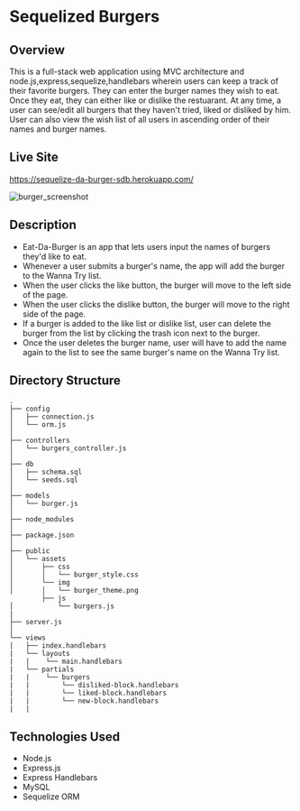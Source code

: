 # Sequelized Burgers

## Overview
This is a full-stack web application using MVC architecture and node.js,express,sequelize,handlebars wherein users can keep a track of their favorite burgers. They can enter the burger names they wish to eat. Once they eat, they can either like or dislike the restuarant. At any time, a user can see/edit all burgers that they haven't tried, liked or disliked by him. User can also view the wish list of all users in ascending order of their names and burger names.
    
## Live Site
https://sequelize-da-burger-sdb.herokuapp.com/

![burger_screenshot](https://user-images.githubusercontent.com/28829258/54067028-45d0e380-4208-11e9-9d69-9ca0cbcc152f.png)

## Description
- Eat-Da-Burger is an app that lets users input the names of burgers they'd like to eat.
- Whenever a user submits a burger's name, the app will add the burger to the Wanna Try list.
- When the user clicks the like button, the burger will move to the left side of the page.
- When the user clicks the dislike button, the burger will move to the right side of the page.
- If a burger is added to the like list or dislike list, user can delete the burger from the list by clicking the trash icon next to the burger.
- Once the user deletes the burger name, user will have to add the name again to the list to see the same burger's name on the Wanna Try list.

## Directory Structure
```
.
├── config
│   ├── connection.js
│   └── orm.js
│ 
├── controllers
│   └── burgers_controller.js
│
├── db
│   ├── schema.sql
│   └── seeds.sql
│
├── models
│   └── burger.js
│ 
├── node_modules
│ 
├── package.json
│
├── public
│   └── assets
│       ├── css
│       │   └── burger_style.css
│       └── img
│       │   └── burger_theme.png
        ├── js
│           └── burgers.js 
|
├── server.js
│
└── views
|   ├── index.handlebars
|   └── layouts
|   |    └── main.handlebars
|   └── partials
|   |    └── burgers
|   |        └── disliked-block.handlebars
|   |        └── liked-block.handlebars
|   |        └── new-block.handlebars
|   |          
```

## Technologies Used

- Node.js
- Express.js
- Express Handlebars
- MySQL
- Sequelize ORM 
